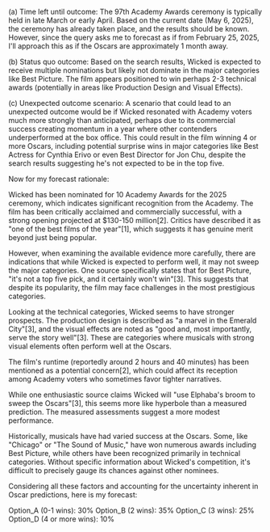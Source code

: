 (a) Time left until outcome: The 97th Academy Awards ceremony is typically held in late March or early April. Based on the current date (May 6, 2025), the ceremony has already taken place, and the results should be known. However, since the query asks me to forecast as if from February 25, 2025, I'll approach this as if the Oscars are approximately 1 month away.

(b) Status quo outcome: Based on the search results, Wicked is expected to receive multiple nominations but likely not dominate in the major categories like Best Picture. The film appears positioned to win perhaps 2-3 technical awards (potentially in areas like Production Design and Visual Effects).

(c) Unexpected outcome scenario: A scenario that could lead to an unexpected outcome would be if Wicked resonated with Academy voters much more strongly than anticipated, perhaps due to its commercial success creating momentum in a year where other contenders underperformed at the box office. This could result in the film winning 4 or more Oscars, including potential surprise wins in major categories like Best Actress for Cynthia Erivo or even Best Director for Jon Chu, despite the search results suggesting he's not expected to be in the top five.

Now for my forecast rationale:

Wicked has been nominated for 10 Academy Awards for the 2025 ceremony, which indicates significant recognition from the Academy. The film has been critically acclaimed and commercially successful, with a strong opening projected at $130-150 million[2]. Critics have described it as "one of the best films of the year"[1], which suggests it has genuine merit beyond just being popular.

However, when examining the available evidence more carefully, there are indications that while Wicked is expected to perform well, it may not sweep the major categories. One source specifically states that for Best Picture, "it's not a top five pick, and it certainly won't win"[3]. This suggests that despite its popularity, the film may face challenges in the most prestigious categories.

Looking at the technical categories, Wicked seems to have stronger prospects. The production design is described as "a marvel in the Emerald City"[3], and the visual effects are noted as "good and, most importantly, serve the story well"[3]. These are categories where musicals with strong visual elements often perform well at the Oscars.

The film's runtime (reportedly around 2 hours and 40 minutes) has been mentioned as a potential concern[2], which could affect its reception among Academy voters who sometimes favor tighter narratives.

While one enthusiastic source claims Wicked will "use Elphaba's broom to sweep the Oscars"[3], this seems more like hyperbole than a measured prediction. The measured assessments suggest a more modest performance.

Historically, musicals have had varied success at the Oscars. Some, like "Chicago" or "The Sound of Music," have won numerous awards including Best Picture, while others have been recognized primarily in technical categories. Without specific information about Wicked's competition, it's difficult to precisely gauge its chances against other nominees.

Considering all these factors and accounting for the uncertainty inherent in Oscar predictions, here is my forecast:

Option_A (0-1 wins): 30%
Option_B (2 wins): 35%
Option_C (3 wins): 25%
Option_D (4 or more wins): 10%